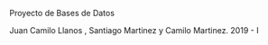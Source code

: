 Proyecto de Bases de Datos

Juan Camilo Llanos , Santiago Martinez y Camilo Martinez.
                     2019 - I
